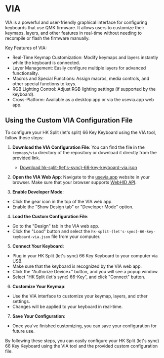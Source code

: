 # VIA
VIA is a powerful and user-friendly graphical interface for configuring keyboards that use QMK firmware. It allows users to customize their keymaps, layers, and other features in real-time without needing to recompile or flash the firmware manually.

Key Features of VIA:
- Real-Time Keymap Customization: Modify keymaps and layers instantly while the keyboard is connected.
- Layer Management: Easily configure multiple layers for advanced functionality.
- Macros and Special Functions: Assign macros, media controls, and other special functions to keys.
- RGB Lighting Control: Adjust RGB lighting settings (if supported by the keyboard).
- Cross-Platform: Available as a desktop app or via the usevia.app web app.

## Using the Custom VIA Configuration File

To configure your HK Split (let's split) 66 Key Keyboard using the VIA tool, follow these steps:

1. **Download the VIA Configuration File**:
   You can find the file in the `keymaps/via` directory of the repository or download it directly from the provided link.
    - [Download hk-split-(let's-sync)-66-key-keyboard-via.json](hk-split-(let's-sync)-66-key-keyboard-via.json)

2. **Open the VIA Web App**:
Navigate to the [usevia.app](https://usevia.app) website in your browser. Make sure that your browser supports [WebHID API](https://caniuse.com/?search=webhid).

3. **Enable Developer Mode**:
  - Click the gear icon in the top of the VIA web app.
  - Enable the "Show Design tab" or "Developer Mode" option.

4. **Load the Custom Configuration File**:
  - Go to the "Design" tab in the VIA web app.
  - Click the "Load" button and select the `hk-split-(let's-sync)-66-key-keyboard-via.json` file from your computer.

5. **Connect Your Keyboard**:
  - Plug in your HK Split (let's sync) 66 Key Keyboard to your computer via USB.
  - Make sure that the keyboard is recognized by the VIA web app.
  - Click the "Authorize Device+" button, and you will see a popup window.
  - Select "HK Split (let's sync) 66-Key", and click "Connect" button.

6. **Customize Your Keymap**:
  - Use the VIA interface to customize your keymap, layers, and other settings.
  - Changes will be applied to your keyboard in real-time.

7. **Save Your Configuration**:
  - Once you’ve finished customizing, you can save your configuration for future use.

By following these steps, you can easily configure your HK Split (let's sync) 66 Key Keyboard using the VIA tool and the provided custom configuration file.